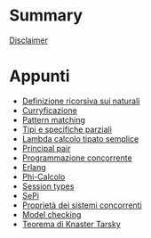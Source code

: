 # Summary  

[Disclaimer](./disclaimer.md)

# Appunti

- [Definizione ricorsiva sui naturali](./recursion.md)
- [Curryficazione]()
- [Pattern matching]()
- [Tipi e specifiche parziali]()
- [Lambda calcolo tipato semplice]()
- [Principal pair]()
- [Programmazione concorrente]()
- [Erlang]()
- [Phi-Calcolo]()
- [Session types]()
- [SePi]()
- [Proprietà dei sistemi concorrenti]()
- [Model checking]()
- [Teorema di Knaster Tarsky]()
